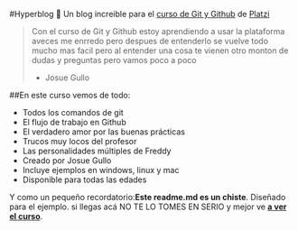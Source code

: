 #Hyperblog 💙
Un blog increible para el [ curso de Git y Github](https://platzi.com/cursos/git-github/ " curso de Git y Github") de [Platzi](https://platzi.com/ "Platzi")
> Con el curso de Git y Github estoy aprendiendo a usar la plataforma aveces me enrredo pero despues de entenderlo se vuelve todo mucho mas facil pero al entender una cosa te vienen otro monton de dudas y preguntas pero vamos poco a poco
> - Josue Gullo

##En este curso vemos de todo:
* Todos los comandos de git
* El flujo de trabajo en Github
* El verdadero amor por las buenas prácticas
* Trucos muy locos del profesor
* Las personalidades múltiples de Freddy
* Creado por Josue Gullo
* Incluye ejemplos en windows, linux y mac
* Disponible para todas las edades

Y como un pequeño recordatorio:**Este readme.md es un chiste**. Diseñado para el ejemplo. si llegas acá NO TE LO TOMES EN SERIO y mejor ve [**a ver el curso**](https://platzi.com/cursos/git-github/ "a ver el curso").
